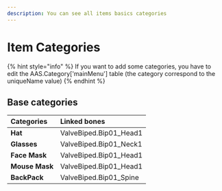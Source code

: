 ```yaml
---
description: You can see all items basics categories
---
```


# Item Categories

{% hint style="info" %}
If you want to add some categories, you have to edit the AAS.Category\['mainMenu'\] table \(the category correspond to the uniqueName value\)
{% endhint %}

## Base categories

| Categories | Linked bones |
| :--- | :--- |
| **Hat** | ValveBiped.Bip01\_Head1 |
| **Glasses** | ValveBiped.Bip01\_Neck1 |
| **Face Mask** | ValveBiped.Bip01\_Head1 |
| **Mouse Mask** | ValveBiped.Bip01\_Head1 |
| **BackPack** | ValveBiped.Bip01\_Spine |

